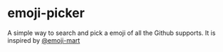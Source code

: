 # emoji-picker

A simple way to search and pick a emoji of all the Github supports. It is inspired by [@emoji-mart](https://cdn.jsdelivr.net/npm/@emoji-mart/data)
